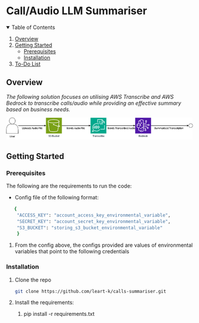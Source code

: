 # Call/Audio LLM Summariser

<!-- TABLE OF CONTENTS -->
<details open="open">
  <summary>Table of Contents</summary>
  <ol>
    <li><a href="#overview">Overview</a></li>
    <li>
      <a href="#getting-started">Getting Started</a>
      <ul>
        <li><a href="#prerequisites">Prerequisites</a></li>
        <li><a href="#installation">Installation</a></li>
      </ul>
      <li><a href="TODO.md">To-Do List</a></li>
    </li>
  </ol>
</details>

<!-- Overview -->
## Overview

*The following solution focuses on utilising AWS Transcribe and AWS Bedrock to transcribe calls/audio while providing an effective summary based on business needs.*

![Audio-to-Summary Logical Diagram](assets/audio_to_summary.png "Diagram depicting the logical flow of the solution")


<!-- GETTING STARTED -->
## Getting Started

### Prerequisites

The following are the requirements to run the code:

* Config file of the following format:
```sh
   {
    "ACCESS_KEY": "account_access_key_environmental_variable",
    "SECRET_KEY": "account_secret_key_environmental_variable",
    "S3_BUCKET": "storing_s3_bucket_environmental_variable"
    }
```
1. From the config above, the configs provided are values of environmental variables that point to the following credentials

### Installation

1. Clone the repo

   ```sh
   git clone https://github.com/leart-k/calls-summariser.git
   ```

1. Install the requirements:
    1. pip install -r requirements.txt

